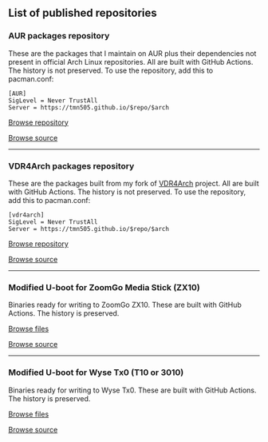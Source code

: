 ## List of published repositories

### AUR packages repository

These are the packages that I maintain on AUR plus their dependencies
not present in official Arch Linux repositories. All are built with
GitHub Actions. The history is not preserved. To use the repository,
add this to pacman.conf:

```
[AUR]
SigLevel = Never TrustAll
Server = https://tmn505.github.io/$repo/$arch
```

[Browse repository](./AUR)

[Browse source](https://github.com/tmn505/AUR)

* * *

### VDR4Arch packages repository

These are the packages built from my fork of [VDR4Arch](https://github.com/VDR4Arch) project.
All are built with GitHub Actions. The history is not preserved.
To use the repository, add this to pacman.conf:

```
[vdr4arch]
SigLevel = Never TrustAll
Server = https://tmn505.github.io/$repo/$arch
```

[Browse repository](./vdr4arch)

[Browse source](https://github.com/tmn505/vdr4arch)

* * *

### Modified U-boot for ZoomGo Media Stick (ZX10)

Binaries ready for writing to ZoomGo ZX10.
These are built with GitHub Actions. The history is preserved.

[Browse files](./u-boot/zoomgo_zx10)

[Browse source](https://github.com/tmn505/u-boot/tree/zx10)

* * *

### Modified U-boot for Wyse Tx0 (T10 or 3010)

Binaries ready for writing to Wyse Tx0.
These are built with GitHub Actions. The history is preserved.

[Browse files](./u-boot/wyse_tx0)

[Browse source](https://github.com/tmn505/u-boot/tree/tx0)

